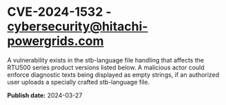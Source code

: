 # CVE-2024-1532 - cybersecurity@hitachi-powergrids.com

A vulnerability exists in the stb-language file handling that affects the RTU500 series product versions listed below. A malicious actor could enforce diagnostic texts being displayed as empty strings, if an authorized user uploads a specially crafted stb-language file.

**Publish date:** 2024-03-27
